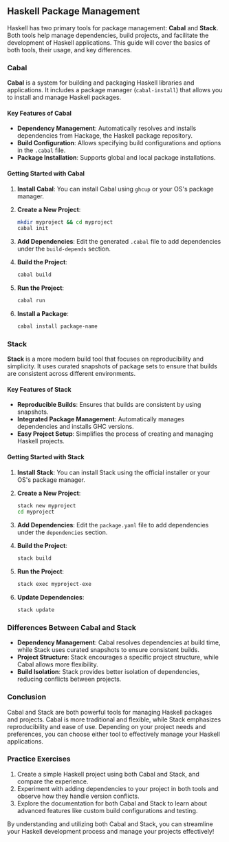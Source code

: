 ## Haskell Package Management

Haskell has two primary tools for package management: **Cabal** and **Stack**. Both tools help manage dependencies, build projects, and facilitate the development of Haskell applications. This guide will cover the basics of both tools, their usage, and key differences.

### Cabal

**Cabal** is a system for building and packaging Haskell libraries and applications. It includes a package manager (`cabal-install`) that allows you to install and manage Haskell packages.

#### Key Features of Cabal

- **Dependency Management**: Automatically resolves and installs dependencies from Hackage, the Haskell package repository.
- **Build Configuration**: Allows specifying build configurations and options in the `.cabal` file.
- **Package Installation**: Supports global and local package installations.

#### Getting Started with Cabal

1. **Install Cabal**: You can install Cabal using `ghcup` or your OS's package manager.

2. **Create a New Project**:

   ```bash
   mkdir myproject && cd myproject
   cabal init
   ```

3. **Add Dependencies**: Edit the generated `.cabal` file to add dependencies under the `build-depends` section.

4. **Build the Project**:

   ```bash
   cabal build
   ```

5. **Run the Project**:

   ```bash
   cabal run
   ```

6. **Install a Package**:

   ```bash
   cabal install package-name
   ```

### Stack

**Stack** is a more modern build tool that focuses on reproducibility and simplicity. It uses curated snapshots of package sets to ensure that builds are consistent across different environments.

#### Key Features of Stack

- **Reproducible Builds**: Ensures that builds are consistent by using snapshots.
- **Integrated Package Management**: Automatically manages dependencies and installs GHC versions.
- **Easy Project Setup**: Simplifies the process of creating and managing Haskell projects.

#### Getting Started with Stack

1. **Install Stack**: You can install Stack using the official installer or your OS's package manager.

2. **Create a New Project**:

   ```bash
   stack new myproject
   cd myproject
   ```

3. **Add Dependencies**: Edit the `package.yaml` file to add dependencies under the `dependencies` section.

4. **Build the Project**:

   ```bash
   stack build
   ```

5. **Run the Project**:

   ```bash
   stack exec myproject-exe
   ```

6. **Update Dependencies**:

   ```bash
   stack update
   ```

### Differences Between Cabal and Stack

- **Dependency Management**: Cabal resolves dependencies at build time, while Stack uses curated snapshots to ensure consistent builds.
- **Project Structure**: Stack encourages a specific project structure, while Cabal allows more flexibility.
- **Build Isolation**: Stack provides better isolation of dependencies, reducing conflicts between projects.

### Conclusion

Cabal and Stack are both powerful tools for managing Haskell packages and projects. Cabal is more traditional and flexible, while Stack emphasizes reproducibility and ease of use. Depending on your project needs and preferences, you can choose either tool to effectively manage your Haskell applications.

### Practice Exercises

1. Create a simple Haskell project using both Cabal and Stack, and compare the experience.
2. Experiment with adding dependencies to your project in both tools and observe how they handle version conflicts.
3. Explore the documentation for both Cabal and Stack to learn about advanced features like custom build configurations and testing.

By understanding and utilizing both Cabal and Stack, you can streamline your Haskell development process and manage your projects effectively!
